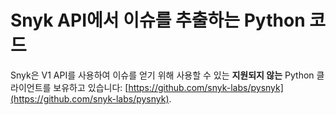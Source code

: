 # Snyk API에서 이슈를 추출하는 Python 코드

Snyk은 V1 API를 사용하여 이슈를 얻기 위해 사용할 수 있는 **지원되지 않는** Python 클라이언트를 보유하고 있습니다: [https://github.com/snyk-labs/pysnyk](https://github.com/snyk-labs/pysnyk).
